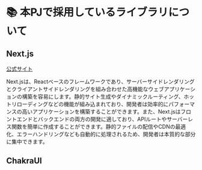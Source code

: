 # 📚 本PJで採用しているライブラリについて

## Next.js

[公式サイト](https://next.js.org)

Next.jsは、Reactベースのフレームワークであり、サーバーサイドレンダリングとクライアントサイドレンダリングを組み合わせた高機能なウェブアプリケーションの構築を容易にします。静的サイト生成やダイナミックルーティング、ホットリローディングなどの機能が組み込まれており、開発者は効率的にパフォーマンスの高いアプリケーションを構築することができます。また、Next.jsはフロントエンドとバックエンドの両方の開発に適しており、APIルートやサーバーレス関数を簡単に作成することができます。静的ファイルの配信やCDNの最適化、エラーハンドリングなども自動的に処理されるため、開発者は本質的な部分に集中できます。

## ChakraUI